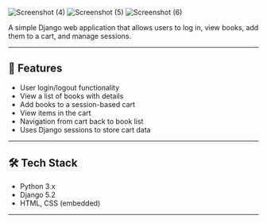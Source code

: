 ![Screenshot (4)](https://github.com/user-attachments/assets/f6df6c41-8dec-4b73-a234-b113edde513d)
![Screenshot (5)](https://github.com/user-attachments/assets/4d565d49-a914-4f3b-810b-dca6ec4635a1)
![Screenshot (6)](https://github.com/user-attachments/assets/e5db63aa-c1c1-4486-8009-9dc9c8128c2f)



A simple Django web application that allows users to log in, view books, add them to a cart, and manage sessions.

---

## 🚀 Features

- User login/logout functionality
- View a list of books with details
- Add books to a session-based cart
- View items in the cart
- Navigation from cart back to book list
- Uses Django sessions to store cart data

---

## 🛠️ Tech Stack

- Python 3.x
- Django 5.2
- HTML, CSS (embedded)

---

